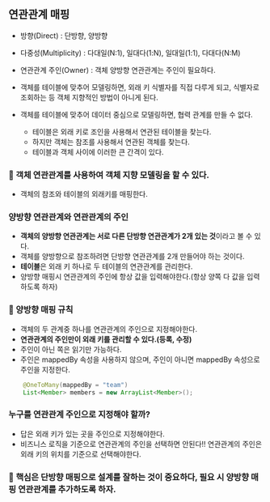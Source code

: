 ## 연관관계 매핑
- 방향(Direct) : 단방향, 양방향
- 다중성(Multiplicity) : 다대일(N:1), 일대다(1:N), 일대일(1:1), 다대다(N:M) 
- 연관관계 주인(Owner) : 객체 양방향 연관관계는 주인이 필요하다.

- 객체를 테이블에 맞추어 모델링하면, 외래 키 식별자를 직접 다루게 되고, 식별자로 조회하는 등 객체 지향적인 방법이 아니게 된다.
- 객체를 테이블에 맞추어 데이터 중심으로 모델링하면, 협력 관계를 만들 수 없다.
    - 테이블은 외래 키로 조인을 사용해서 연관된 테이블을 찾는다.
    - 하지만 객체는 참조를 사용해서 연관된 객체를 찾는다.
    - 테이블과 객체 사이에 이러한 큰 간격이 있다.

### 📌 객체 연관관계를 사용하여 객체 지향 모델링을 할 수 있다.

- 객체의 참조와 테이블의 외래키를 매핑한다.

### 양방향 연관관계와 연관관계의 주인
- **객체의 양방향 연관관계는 서로 다른 단방향 연관관계가 2개 있는 것**이라고 볼 수 있다.
- 객체를 양방향으로 참조하려면 단방향 연관관계를 2개 만들어야 하는 것이다.
- **테이블**은 외래 키 하나로 두 테이블의 연관관계를 관리한다.
- 양방향 매핑시 연관관계의 주인에 항상 값을 입력해야한다.(항상 양쪽 다 값을 입력하도록 하자)


### 📌 양방향 매핑 규칙
- 객체의 두 관계중 하나를 연관관계의 주인으로 지정해야한다.
- **연관관계의 주인만이 외래 키를 관리할 수 있다.(등록, 수정)**
- 주인이 아닌 쪽은 읽기만 가능하다.
- 주인은 mappedBy 속성을 사용하지 않으며, 주인이 아니면 mappedBy 속성으로 주인을 지정한다.
~~~java
    @OneToMany(mappedBy = "team") 
    List<Member> members = new ArrayList<Member>();
~~~

### 누구를 연관관계 주인으로 지정해야 할까?
- 답은 외래 키가 있는 곳을 주인으로 지정해야한다.
- 비즈니스 로직을 기준으로 연관관계의 주인을 선택하면 안된다!! 연관관계의 주인은 외래 키의 위치를 기준으로 선택해야한다.

### 📌 **핵심은 단방향 매핑으로 설계를 잘하는 것이 중요하다, 필요 시 양방향 매핑 연관관계를 추가하도록 하자.**
